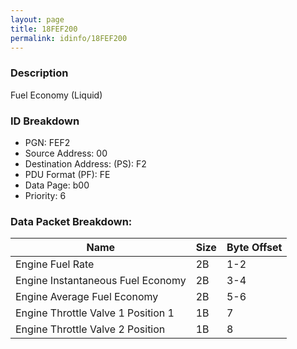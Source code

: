 ```yaml
---
layout: page
title: 18FEF200
permalink: idinfo/18FEF200
---
```


### Description

Fuel Economy (Liquid)

### ID Breakdown
<ul>
 <li>PGN: FEF2</li>
 <li>Source Address: 00</li>
 <li>Destination Address: (PS): F2</li>
 <li>PDU Format (PF): FE</li>
 <li>Data Page: b00</li>
 <li>Priority: 6</li>
</ul>

### Data Packet Breakdown:

| Name | Size | Byte Offset |
| ---- | ---- | ----------- |
| Engine Fuel Rate | 2B | 1-2 |
| Engine Instantaneous Fuel Economy | 2B | 3-4 |
| Engine Average Fuel Economy | 2B | 5-6 |
| Engine Throttle Valve 1 Position 1 | 1B | 7 |
| Engine Throttle Valve 2 Position | 1B | 8 |
